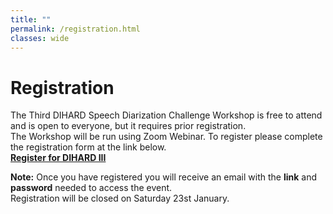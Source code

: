 ```yaml
---
title: ""
permalink: /registration.html
classes: wide
---
```



# Registration
The Third DIHARD Speech Diarization Challenge Workshop is free to attend and is open to everyone, but it requires prior registration.  
The Workshop will be run using Zoom Webinar. To register please complete the registration form at the link below.  
**[Register for DIHARD III](https://us02web.zoom.us/webinar/register/WN_0Hy_R_BjToCNUystv22C2Q)**

**Note:** Once you have registered you will receive an email with the **link** and **password** needed to access the event.  
Registration will be closed on Saturday 23st January.  
